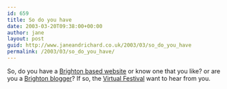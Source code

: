 ```yaml
---
id: 659
title: So do you have
date: 2003-03-20T09:38:00+00:00
author: jane
layout: post
guid: http://www.janeandrichard.co.uk/2003/03/so_do_you_have
permalink: /2003/03/so_do_you_have/
---
```

So, do you have a [Brighton based website](http://www.virtualfestival.org.uk/vf2003/awards.asp) or know one that you like? or are you a [Brighton blogger](http://www.virtualfestival.org.uk/vf2003/brightonblog.asp)? If so, the [Virtual Festival](http://www.virtualfestival.org.uk/vf2003/welcome.asp) want to hear from you.
